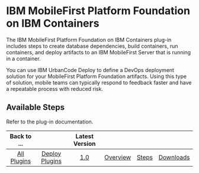 
IBM MobileFirst Platform Foundation on IBM Containers
=====================================================


The IBM MobileFirst Platform Foundation on IBM Containers plug-in includes steps to create database dependencies, build containers, run containers, and deploy artifacts to an IBM MobileFirst Server that is running in a container.


You can use IBM UrbanCode Deploy to define a DevOps deployment solution for your MobileFirst Platform Foundation artifacts. Using this type of solution, mobile teams can typically respond to feedback faster and have a repeatable process with reduced risk.



Available Steps
---------------


Refer to the plug-in documentation.





|Back to ...||Latest Version||||
| :---: | :---: | :---: | :---: | :---: | :---: |
|[All Plugins](../../index.md)|[Deploy Plugins](../README.md)|[1.0](https://raw.githubusercontent.com/UrbanCode/IBM-UCD-PLUGINS/main/files/MFPFC/MobileFirstContainerAutomate-1.0.zip)|[Overview](overview.md)|[Steps](steps.md)|[Downloads](downloads.md)|
